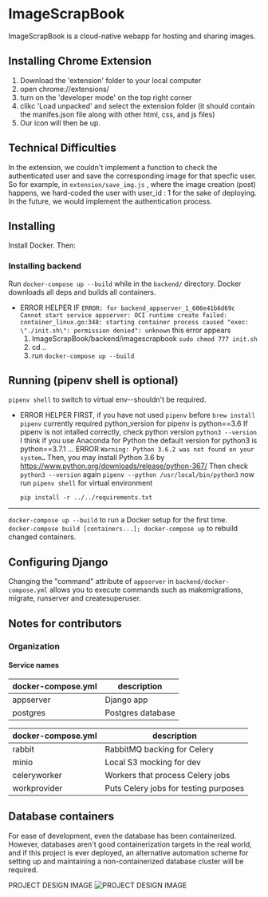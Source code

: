# ImageScrapBook

ImageScrapBook is a cloud-native webapp for hosting and sharing images.

## Installing Chrome Extension 

1. Download the 'extension' folder to your local computer
2. open chrome://extensions/
3. turn on the 'developer mode' on the top right corner
4. clikc 'Load unpacked' and select the extension folder (it should contain the manifes.json file along with other html, css, and js files)
5. Our icon will then be up.

## Technical Difficulties
In the extension, we couldn't implement a function to check the authenticated user and save the corresponding image for that specfic user.
So for example, in `extension/save_img.js` , where the image creation (post) happens, we hard-coded the user with user_id : 1 for the sake of deploying. In the future, we would implement the authentication process. 


## Installing
Install Docker. Then:
### Installing backend
Run `docker-compose up --build` while in the `backend/` directory. Docker downloads all deps and builds all containers.

- ERROR HELPER
    IF `ERROR: for backend_appserver_1_606e41b6d69c  Cannot start service appserver: OCI runtime create failed: container_linux.go:348: starting container process caused "exec: \"./init.sh\": permission denied": unknown` this error appears
    1) ImageScrapBook/backend/imagescrapbook `sudo chmod 777 init.sh`
    2) cd ..
    3) run `docker-compose up --build`

## Running (pipenv shell is optional)
`pipenv shell` to switch to virtual env--shouldn't be required.  
- ERROR HELPER
    FIRST, if you have not used `pipenv` before `brew install pipenv`
    currently required python_version for pipenv is python==3.6
    If pipenv is not intalled correctly,
    check  python version `python3 --version`
    I think if you use Anaconda for Python the default version for python3 is python==3.7.1 ...
    ERROR `Warning: Python 3.6.2 was not found on your system…`
    Then, you may install Python 3.6 by https://www.python.org/downloads/release/python-367/
    Then check `python3 --version` again
    `pipenv --python /usr/local/bin/python3`
    now run `pipenv shell` for virtual environment

    `pip install -r ../../requirements.txt`

--------------------------------------------  

`docker-compose up --build` to run a Docker setup for the first time.  
`docker-compose build [containers...]; docker-compose up` to rebuild changed containers.  

## Configuring Django
Changing the "command" attribute of `appserver` in `backend/docker-compose.yml` allows you to execute commands such as makemigrations, migrate, runserver and createsuperuser.

## Notes for contributors
### Organization
#### Service names
| docker-compose.yml | description |
|-----------|------------------------------|
| appserver | Django app                   |
| postgres  | Postgres database            |

| docker-compose.yml | description |
|--------------|-----------------------------|
| rabbit       | RabbitMQ backing for Celery |
| minio        | Local S3 mocking for dev |
| celeryworker | Workers that process Celery jobs |
| workprovider | Puts Celery jobs for testing purposes |



## Database containers

For ease of development, even the database has been containerized. However, databases aren't good containerization targets in the real world, and if this project is ever deployed, an alternative automation scheme for setting up and maintaining a non-containerized database cluster will be required.


PROJECT DESIGN IMAGE
![PROJECT DESIGN IMAGE](https://user-images.githubusercontent.com/29666846/49106991-94a6ce80-f252-11e8-8e34-c0dd67f66eec.jpeg)





